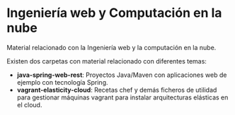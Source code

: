 # Ingeniería web y Computación en la nube

Material relacionado con la Ingeniería web y la computación en la nube.

Existen dos carpetas con material relacionado con diferentes temas:

* **java-spring-web-rest**: Proyectos Java/Maven con aplicaciones web de ejemplo con tecnología Spring.
* **vagrant-elasticity-cloud**: Recetas chef y demás ficheros de utilidad para gestionar máquinas vagrant para instalar arquitecturas elásticas en el cloud.